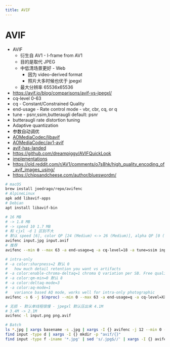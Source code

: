 ```yaml
---
title: AVIF
---
```


# AVIF

- AVIF
  - 衍生自 AV1 - I-frame from AV1
  - 目的是取代 JPEG
  - 中低清场景更好 - Web
    - 因为 video-derived format
    - 照片大多时候也优于 jpegxl
  - 最大分辨率 65536x65536
- https://avif.io/blog/comparisons/avif-vs-jpegxl/
- cq-level 0-63
- cq - Constant/Constrained Quality
- end-usage - Rate control mode - vbr, cbr, cq, or q
- tune - psnr,ssim,butteraugli default: psnr
- butteraugli rate distortion tuning
- Adaptive quantization
- 参数自动调优
- [AOMediaCodec/libavif](https://github.com/AOMediaCodec/libavif)
- [AOMediaCodec/av1-avif](https://github.com/AOMediaCodec/av1-avif)
- [avif-has-landed](https://jakearchibald.com/2020/avif-has-landed/)
- https://github.com/dreampiggy/AVIFQuickLook
- [implementations](https://github.com/AOMediaCodec/av1-avif/wiki#implementations)
- https://old.reddit.com/r/AV1/comments/o7s8hk/high_quality_encoding_of_avif_images_using/
- https://chipsandcheese.com/author/blueswordm/

```bash
# macOS
brew install joedrago/repo/avifenc
# AlpineLinux
apk add libavif-apps
# Debian
apt install libavif-bin

# 16 MB
# -> 1.8 MB
# -> speed 10 1.7 MB
# 和 cjxl -d 1 区别不大
# 默认 speed [6], color QP [24 (Medium) <-> 26 (Medium)], alpha QP [0 (Lossless) <-> 0 (Lossless)], tileRowsLog2 [0], tileColsLog2 [0], 1 worker thread(s)
avifenc input.jpg input.avif
# 推荐
avifenc --min 0 --max 63 -a end-usage=q -a cq-level=18 -a tune=ssim input.jpg input.avif

# intra-only
# -a color:sharpness=2 默认 0
#   how much detail retention you want vs artifacts
# -a color:enable-chroma-deltaq=1 chroma Q variation per SB. Free quality increase
# -a color:qm-min=0 默认 8
# -a color:deltaq-mode=3
# -a color:aq-mode=1
#   variance based AQ mode, works well for intra-only photographic
avifenc -s 6 -j $(nproc) --min 0 --max 63 -a end-usage=q -a cq-level=XX -a color:aq-mode=1 -a color:sharpness=2 -a tune=butteraugli -a color:enable-chroma-deltaq=1 -a color:qm-min=0 -a color:deltaq-mode=3 i.png o.avif

# 无损 - 默认单线程很慢 - jpegxl 默认压出来 4.1M
# 3.4M -> 2.1M
avifenc -l input.png png.avif

# Batch
ls *.jpg | xargs basename -s .jpg | xargs -I {} avifenc -j 12 --min 0 --max 63 -a end-usage=q -a cq-level=18 -a tune=ssim  {}.jpg ../avif/{}.avif
find input -type d | xargs -I {} mkdir -p "avif/{}"
find input -type f -iname '*.jpg' | sed 's/.jpg$//' | xargs -I {} avifenc -j 12 --min 0 --max 63 -a end-usage=q -a cq-level=18 -a tune=ssim -a color:aq-mode=1 -a color:sharpness=2 -a color:enable-chroma-deltaq=1 -a color:qm-min=0 {}.jpg avif/{}.avif
```
